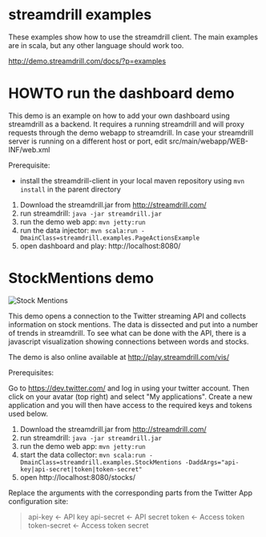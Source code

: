streamdrill examples
====================

These examples show how to use the streamdrill client. The main examples are in scala, but any other language should
work too.

http://demo.streamdrill.com/docs/?p=examples

HOWTO run the dashboard demo
============================

This demo is an example on how to add your own dashboard using streamdrill as a backend.
It requires a running streamdrill and will proxy requests through the demo webapp to streamdrill.
In case your streamdrill server is running on a different host or port, edit src/main/webapp/WEB-INF/web.xml

Prerequisite:

* install the streamdrill-client in your local maven repository using `mvn install` in the parent directory

1. Download the streamdrill.jar from http://streamdrill.com/
2. run streamdrill: `java -jar streamdrill.jar`
3. run the demo web app: `mvn jetty:run`
4. run the data injector: `mvn scala:run -DmainClass=streamdrill.examples.PageActionsExample`
5. open dashboard and play: http://localhost:8080/


StockMentions demo
==================

![Stock Mentions](https://raw.githubusercontent.com/thinkberg/streamdrill-client/master/examples/src/main/webapp/stocks/twistocks.png)

This demo opens a connection to the Twitter streaming API and collects information on stock mentions.
The data is dissected and put into a number of trends in streamdrill. To see what can be done with the API,
there is a javascript visualization showing connections between words and stocks.

The demo is also online available at http://play.streamdrill.com/vis/

Prerequisites:

Go to https://dev.twitter.com/ and log in using your twitter account. Then click on your avatar (top right)
and select "My applications". Create a new application and you will then have access to the required keys
and tokens used below.

1. Download the streamdrill.jar from http://streamdrill.com/
2. run streamdrill: `java -jar streamdrill.jar`
3. run the demo web app: `mvn jetty:run`
4. start the data collector: `mvn scala:run -DmainClass=streamdrill.examples.StockMentions -DaddArgs="api-key|api-secret|token|token-secret"`
5. open http://localhost:8080/stocks/

Replace the arguments with the corresponding parts from the Twitter App configuration site:

> api-key <- API key
> api-secret <- API secret
> token <- Access token
> token-secret <- Access token secret
